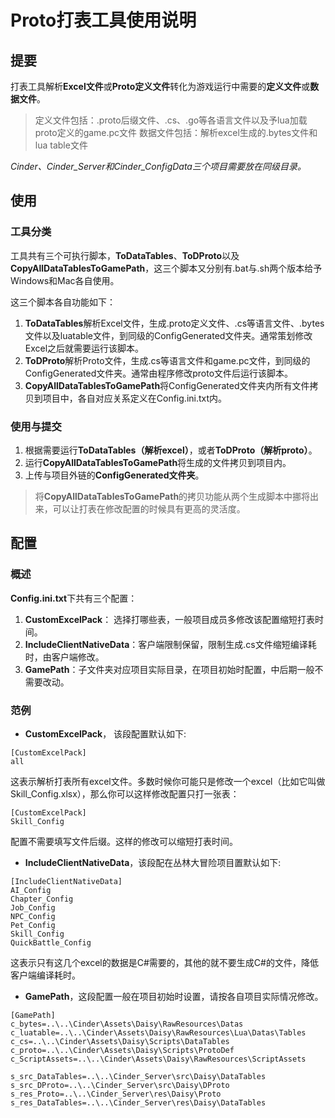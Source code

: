 
# Proto打表工具使用说明

## 提要

打表工具解析**Excel文件**或**Proto定义文件**转化为游戏运行中需要的**定义文件**或**数据文件**。

> 定义文件包括：.proto后缀文件、.cs、.go等各语言文件以及予lua加载proto定义的game.pc文件
> 数据文件包括：解析excel生成的.bytes文件和lua table文件

*Cinder、Cinder_Server和Cinder_ConfigData三个项目需要放在同级目录。*


## 使用

### 工具分类

工具共有三个可执行脚本，**ToDataTables**、**ToDProto**以及**CopyAllDataTablesToGamePath**，这三个脚本又分别有.bat与.sh两个版本给予Windows和Mac各自使用。

这三个脚本各自功能如下：
1. **ToDataTables**解析Excel文件，生成.proto定义文件、.cs等语言文件、.bytes文件以及luatable文件，到同级的ConfigGenerated文件夹。通常策划修改Excel之后就需要运行该脚本。
2. **ToDProto**解析Proto文件，生成.cs等语言文件和game.pc文件，到同级的ConfigGenerated文件夹。通常由程序修改proto文件后运行该脚本。
3. **CopyAllDataTablesToGamePath**将ConfigGenerated文件夹内所有文件拷贝到项目中，各自对应关系定义在Config.ini.txt内。


### 使用与提交

1. 根据需要运行**ToDataTables（解析excel）**，或者**ToDProto（解析proto）**。
2. 运行**CopyAllDataTablesToGamePath**将生成的文件拷贝到项目内。
3. 上传与项目外链的**ConfigGenerated文件夹**。

> 将**CopyAllDataTablesToGamePath**的拷贝功能从两个生成脚本中挪将出来，可以让打表在修改配置的时候具有更高的灵活度。

## 配置

### 概述

**Config.ini.txt**下共有三个配置：
1. **CustomExcelPack**： 选择打哪些表，一般项目成员多修改该配置缩短打表时间。
2. **IncludeClientNativeData**：客户端限制保留，限制生成.cs文件缩短编译耗时，由客户端修改。
3. **GamePath**：子文件夹对应项目实际目录，在项目初始时配置，中后期一般不需要改动。

### 范例
- **CustomExcelPack**， 该段配置默认如下:

```
[CustomExcelPack]
all
```
这表示解析打表所有excel文件。多数时候你可能只是修改一个excel（比如它叫做Skill_Config.xlsx），那么你可以这样修改配置只打一张表：

```
[CustomExcelPack]
Skill_Config
```
配置不需要填写文件后缀。这样的修改可以缩短打表时间。

- **IncludeClientNativeData**，该段配在丛林大冒险项目置默认如下:

```
[IncludeClientNativeData]
AI_Config
Chapter_Config
Job_Config
NPC_Config
Pet_Config
Skill_Config
QuickBattle_Config
```

这表示只有这几个excel的数据是C#需要的，其他的就不要生成C#的文件，降低客户端编译耗时。

- **GamePath**，这段配置一般在项目初始时设置，请按各自项目实际情况修改。

```
[GamePath]
c_bytes=..\..\Cinder\Assets\Daisy\RawResources\Datas
c_luatable=..\..\Cinder\Assets\Daisy\RawResources\Lua\Datas\Tables
c_cs=..\..\Cinder\Assets\Daisy\Scripts\DataTables
c_proto=..\..\Cinder\Assets\Daisy\Scripts\ProtoDef
c_ScriptAssets=..\..\Cinder\Assets\Daisy\RawResources\ScriptAssets

s_src_DataTables=..\..\Cinder_Server\src\Daisy\DataTables
s_src_DProto=..\..\Cinder_Server\src\Daisy\DProto
s_res_Proto=..\..\Cinder_Server\res\Daisy\Proto
s_res_DataTables=..\..\Cinder_Server\res\Daisy\DataTables
```
